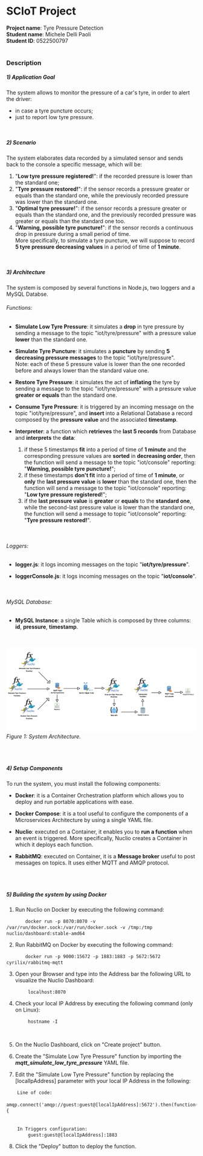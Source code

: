 # SCIoT Project

**Project name**: Tyre Pressure Detection
<br>
**Student name**: Michele Delli Paoli
<br>
**Student ID**: 0522500797
<br>
<br>

### Description



##### 1) Application Goal
The system allows to monitor the pressure of a car's tyre, in order to alert the driver:
* in case a tyre puncture occurs;
* just to report low tyre pressure.

<br>

##### 2) Scenario
The system elaborates data recorded by a simulated sensor and sends back to the console a specific message, which will be:
1. "**Low tyre pressure registered!**": if the recorded pressure is lower than the standard one;
2. "**Tyre pressure restored!**": if the sensor records a pressure greater or equals than the standard one, while the previously recorded pressure was lower than the standard one.
3. "**Optimal tyre pressure!**": if the sensor records a pressure greater or equals than the standard one, and the previously recorded pressure was greater or equals than the standard one too.
4. "**Warning, possible tyre puncture!**": if the sensor records a continuous drop in pressure during a small period of time. <br>
More specifically, to simulate a tyre puncture, we will suppose to record **5 tyre pressure decreasing values** in a period of time of **1 minute**.

<br>

##### 3) Architecture
The system is composed by several functions in Node.js, two loggers and a MySQL Databse.
<br>

###### Functions:
* **Simulate Low Tyre Pressure**: it simulates a **drop** in tyre pressure by sending a message to the topic "iot/tyre/pressure" with a pressure value **lower** than the standard one.


* **Simulate Tyre Puncture**: it simulates a **puncture** by sending **5 decreasing pressure messages** to the topic "iot/tyre/pressure".<br>
Note: each of these 5 pressure value is lower than the one recorded before and always lower than the standard value one.

* **Restore Tyre Pressure**: it simulates the act of **inflating** the tyre by sending a message to the topic "iot/tyre/pressure" with a pressure value **greater or equals** than the standard one.


* **Consume Tyre Pressure**: it is triggered by an incoming message on the topic  "iot/tyre/pressure", and **insert** into a Relational Database a record composed by the **pressure value** and the associated **timestamp**.


* **Interpreter**: a function which **retrieves** the **last 5 records** from Database and **interprets** the **data**:

    1. if these 5 timestamps **fit** into a period of time of **1 minute** and the corresponding pressure values are **sorted** in **decreasing order**, then the function will send a message to the topic "iot/console" reporting: "**Warning, possible tyre puncture!**"; 
    2. if these timestamps **don't fit** into a period of time of **1 minute**, or **only** the **last pressure value** is **lower** than the standard one, then the function will send a message to the topic "iot/console" reporting: "**Low tyre pressure registered!**";
    3. if the **last pressure value** is **greater** or **equals** to the **standard one**, while the second-last pressure value is lower than the standard one, the function will send a message to topic "iot/console" reporting: "**Tyre pressure restored!**".
<br>

###### Loggers:
* **logger.js**: it logs incoming messages on the topic "**iot/tyre/pressure**".

* **loggerConsole.js**: it logs incoming messages on the topic "**iot/console**".
<br>

###### MySQL Database:
* **MySQL Instance**: a single Table which is composed by three columns: **id**, **pressure**, **timestamp**.

<br>

![](SchemeProject.png)
*Figure 1: System Architecture.*

<br>
<br>

##### 4) Setup Components
To run the system, you must install the following components:

* **Docker**: it is a Container Orchestration platform which allows you to deploy and run portable applications with ease.

* **Docker Compose**: it is a tool useful to configure the components of a  Microservices Architecture by using a single YAML file.

* **Nuclio**: executed on a Container, it enables you to **run a function** when an event is triggered.
More specifically, Nuclio creates a Container in which it deploys each function.

* **RabbitMQ**: executed on Container, it is a **Message broker** useful to post messages on topics. It uses either MQTT and AMQP protocol.

<br>
<br>

##### 5) Building the system by using Docker
1. Run Nuclio on Docker by executing the following command:
 ```shell
        docker run -p 8070:8070 -v /var/run/docker.sock:/var/run/docker.sock -v /tmp:/tmp nuclio/dashboard:stable-amd64
```
2. Run RabbitMQ on Docker by executing the following command:
 ```shell
        docker run -p 9000:15672 -p 1883:1883 -p 5672:5672 cyrilix/rabbitmq-mqtt
```
3. Open your Browser and type into the Address bar the following URL to visualize the Nuclio Dashboard:
```shell
        localhost:8070
```
4. Check your local IP Address by executing the following command (only on Linux):
```shell
        hostname -I
```

<br>

5. On the Nuclio Dashboard, click on "Create project" button.
6. Create the "Simulate Low Tyre Pressure" function by importing the ***mqtt_simulate_low_tyre_pressure*** YAML file.

7. Edit the "Simulate Low Tyre Pressure" function by replacing the [localIpAddress] parameter with your local IP Address in the following:
```shell
    Line of code:
        amqp.connect('amqp://guest:guest@[localIpAddress]:5672').then(function(conn) {


    In Triggers configuration:
        guest:guest@[localIpAddress]:1883
```

8. Click the "Deploy" button to deploy the function.


